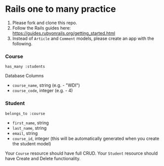 # Rails one to many practice

1. Please fork and clone this repo.
2. Follow the Rails guides here: https://guides.rubyonrails.org/getting_started.html
3. Instead of `Article` and `Comment` models, please create an app with the following.

### Course

`has_many :students`

Database Columns

- `course_name`, string (e.g. - "WDI")
- `course_code`, integer (e.g. - 4)


### Student

`belongs_to :course`

- `first_name`, string
- `last_name`, string
- `email`, string
- `course_id`, integer (this will be automatically generated when you create the student model)

Your `Course` resource should have full CRUD. Your `Student` resource should have Create and Delete functionality.

